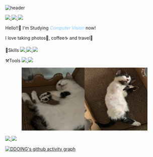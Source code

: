 
<!--
**Rohchanghyun/Rohchanghyun** is a ✨ _special_ ✨ repository because its `README.md` (this file) appears on your GitHub profile.

Here are some ideas to get you started:

- 🔭 I’m currently working on ...
- 🌱 I’m currently learning ...
- 👯 I’m looking to collaborate on ...
- 🤔 I’m looking for help with ...
- 💬 Ask me about ...
- 📫 How to reach me: ...
- 😄 Pronouns: ...
- ⚡ Fun fact: ...
-->
![header](https://capsule-render.vercel.app/api?type=waving&color=gradient&height=100&animation=fadeIn&section=footer&text=DDOING💻📸☕🛫&fontAlign=40)



<a href="https://rohchanghyun.github.io/" target="_blank">
    <img src="https://img.shields.io/badge/githubpages-61677A?style=flat&logo=githubpages&logoColor=7C81AD"/>
</a> 
<a href="https://rohchanghyun.github.io/" target="_blank">
    <img src="https://img.shields.io/badge/Instagram-61677A?style=flat&logo=Instagram&logoColor=E4405F"/>
</a> 
<a href="https://rohchanghyun.github.io/" target="_blank">
    <img src="https://img.shields.io/badge/ggara376@gmail.com-61677A?style=flat&logo=minutemailer&logoColor=30B980"/>
</a>

Hello!!👋 I'm Studying *<span style = "color:#88c8ff"> Computer Vision </span>* now!

I love taking photos📸, coffee☕ and travel🛫


🚀Skills</n>
<a href="https://rohchanghyun.github.io/" target="_blank">
    <img src="https://img.shields.io/badge/python-61677A?style=flat&logo=python&logoColor=3776AB"/>
</a> 
<a href="https://rohchanghyun.github.io/" target="_blank">
    <img src="https://img.shields.io/badge/pytorch-61677A?style=flat&logo=pytorch&logoColor=EE4C2C"/>
</a> 
<a href="https://rohchanghyun.github.io/" target="_blank">
    <img src="https://img.shields.io/badge/opencv-61677A?style=flat&logo=opencv&logoColor=5C3EE8"/>
</a> 

⚒️Tools</n>
<a href="https://rohchanghyun.github.io/" target="_blank">
    <img src="https://img.shields.io/badge/obsidian-61677A?style=flat&logo=obsidian&logoColor=7C3AED"/>
</a> 
<a href="https://rohchanghyun.github.io/" target="_blank">
    <img src="https://img.shields.io/badge/notion-61677A?style=flat&logo=notion&logoColor=FFFFFF"/>
</a> 

<p align="center"><img src="\assets\images\bbomi.jpg" width="200" height="200"><img src="\assets\images\kkami.jpg" width="200" height="200"></p>


<a href="s">
  <img src="https://github-readme-stats.vercel.app/api?username=Rohchanghyun&theme=ayu-mirage&show_icons=true"  />
</a>
<a href="s">
  <img src="https://github-readme-stats.vercel.app/api/top-langs/?username=Rohchanghyun&exclude_repo=Rohchanghyun.github.io&layout=compact&theme=ayu-mirage" />
</a>

[![DDOING's github activity graph](https://github-readme-activity-graph.vercel.app/graph?username=Rohchanghyun&bg_color=fffff0&color=708090&line=24292e&point=24292e&area=true&hide_border=true)](https://github.com/Rohchanghyun/github-readme-activity-graph)